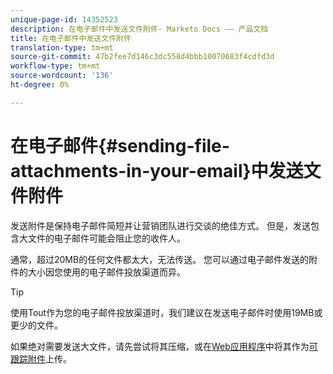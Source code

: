 ```yaml
---
unique-page-id: 14352523
description: 在电子邮件中发送文件附件- Marketo Docs —— 产品文档
title: 在电子邮件中发送文件附件
translation-type: tm+mt
source-git-commit: 47b2fee7d146c3dc558d4bbb10070683f4cdfd3d
workflow-type: tm+mt
source-wordcount: '136'
ht-degree: 0%

---
```



# 在电子邮件{#sending-file-attachments-in-your-email}中发送文件附件

发送附件是保持电子邮件简短并让营销团队进行交谈的绝佳方式。 但是，发送包含大文件的电子邮件可能会阻止您的收件人。

通常，超过20MB的任何文件都太大，无法传送。 您可以通过电子邮件发送的附件的大小因您使用的电子邮件投放渠道而异。

>[!TIP]
>
>使用Tout作为您的电子邮件投放渠道时，我们建议在发送电子邮件时使用19MB或更少的文件。

如果绝对需要发送大文件，请先尝试将其压缩，或在[Web应用程序](http://toutapp.com/login)中将其作为[可跟踪附件](http://docs.marketo.com/x/3oPS)上传。
